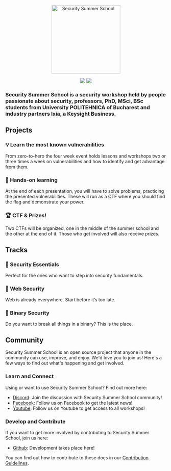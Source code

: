 <p align="center">
  <img src="https://security-summer-school.github.io/SSS-logo.png" width="215" alt="Security Summer School" />
</p>
<p align="center">
  <img src="https://img.shields.io/github/contributors/security-summer-school/binary" />
    <a href="https://bit.ly/DiscordSecuritySummerSchool">
    <img src="https://img.shields.io/discord/715162845305634816.svg?label=discord&logo=discord&logoColor=ffffff&color=7389D8&labelColor=6A7EC2" />
  </a>
</p>

### Security Summer School is a security workshop held by people passionate about security, professors, PhD, MSci, BSc students from University POLITEHNICA of Bucharest and industry partners Ixia, a Keysight Business.


## Projects

### :bulb: Learn the most known vulnerabilities

From zero-to-hero the four week event holds lessons and workshops two or three times a week on vulnerabilities and how to identify and get advantage from them.

### :mag_right: Hands-on learning

At the end of each presentation, you will have to solve problems, practicing the presented vulnerabilities.
These will run as a CTF where you should find the flag and demonstrate your power.

### :trophy: CTF & Prizes!

Two CTFs will be organized, one in the middle of the summer school and the other at the end of it.
Those who get involved will also receive prizes.

## Tracks

### :busts_in_silhouette: Security Essentials

Perfect for the ones who want to step into security fundamentals.

### :rocket: Web Security

Web is already everywhere. Start before it’s too late.

### :key: Binary Security

Do you want to break all things in a binary? This is the place.

## Community  

Security Summer School is an open source project that anyone in the community can use, improve, and enjoy.
We'd love you to join us!
Here's a few ways to find out what's happening and get involved.

### Learn and Connect

Using or want to use Security Summer School? Find out more here:

- [Discord](https://bit.ly/DiscordSecuritySummerSchool): Join the discussion with Security Summer School community!
- [Facebook](https://www.facebook.com/SSSUPB/): Follow us on Facebook to get the latest news!
- [Youtube](https://bit.ly/YoutubeSecuritySummerSchool): Follow us on Youtube to get access to all workshops!


### Develop and Contribute

If you want to get more involved by contributing to Security Summer School, join us here:

- [Github](https://github.com/security-summer-school): Development takes place here!

You can find out how to contribute to these docs in our [Contribution Guidelines](https://security-summer-school.github.io/docs/contribution-guidelines/).
